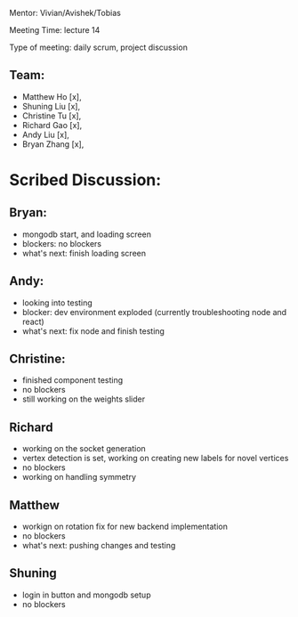 Mentor: Vivian/Avishek/Tobias

Meeting Time: lecture 14

Type of meeting: daily scrum, project discussion

## Team: 
- Matthew Ho    [x], 
- Shuning Liu   [x],
- Christine Tu  [x],
- Richard Gao   [x],
- Andy Liu      [x], 
- Bryan Zhang   [x],

# Scribed Discussion:

## Bryan: 
- mongodb start, and loading screen
- blockers: no blockers
- what's next: finish loading screen

## Andy:
- looking into testing
- blocker: dev environment exploded (currently troubleshooting node and react)
- what's next: fix node and finish testing

## Christine:
- finished component testing
- no blockers
- still working on the weights slider

## Richard
- working on the socket generation
- vertex detection is set, working on creating new labels for novel vertices
- no blockers
- working on handling symmetry

## Matthew
- workign on rotation fix for new backend implementation
- no blockers
- what's next: pushing changes and testing

## Shuning
- login in button and mongodb setup
- no blockers
